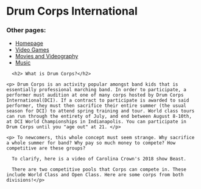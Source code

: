 
<html>
  <h1>
    Drum Corps International
  </h1>
  <body>
    <h3>
      Other pages:
    </h3>
    <ul>
      <li><a href="README.md">Homepage</a></li>
      <li><a href="Video_Games.md">Video Games</a></li>
      <li><a href="Movies.md">Movies and Videography</a></li>
      <li><a href="Music.md">Music</a></li>   
    </ul>
  
      <h2> What is Drum Corps?</h2>
    
    <p> Drum Corps is an activity popular amongst band kids that is essentially professional marching band. In order to participate, a performer must audition at one of many corps hosted by Drum Corps International(DCI). If a contract to participate is awarded to said performer, they must then sacrifice their entire summer (the usual season for DCI) to attend spring training and tour. World class tours can run through the entirety of July, and end between August 8-10th, at DCI World Championships in Indianapolis. You can participate in Drum Corps until you "age out" at 21. </p>
    
    <p> To newcomers, this whole concept must seem strange. Why sacrifice a whole summer for band? Why pay so much money to compete? How competitive are these groups?

      To clarify, here is a video of Carolina Crown's 2018 show Beast.
      
      There are two competitive pools that Corps can compete in. These include World Class and Open Class. Here are some corps from both divisions!</p>
  
  
  
